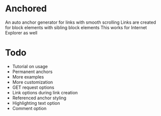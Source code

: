 # Anchored
An auto anchor generator for links with smooth scrolling
Links are created for block elements with sibling block elements
This works for Internet Explorer as well

# Todo
* Tutorial on usage
* Permanent anchors
* More examples
* More customization
* GET request options
* Link options during link creation
* Referenced anchor styling
* Highlighting text option
* Comment option

